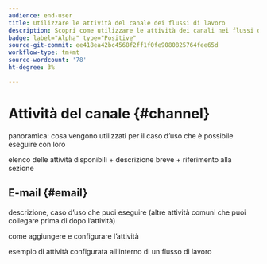 ```yaml
---
audience: end-user
title: Utilizzare le attività del canale dei flussi di lavoro
description: Scopri come utilizzare le attività dei canali nei flussi di lavoro web Adobe Campaign
badge: label="Alpha" type="Positive"
source-git-commit: ee418ea42bc4568f2ff1f0fe9080825764fee65d
workflow-type: tm+mt
source-wordcount: '78'
ht-degree: 3%

---
```


# Attività del canale {#channel}

panoramica: cosa vengono utilizzati per il caso d’uso che è possibile eseguire con loro

elenco delle attività disponibili + descrizione breve + riferimento alla sezione

## E-mail {#email}

descrizione, caso d’uso che puoi eseguire (altre attività comuni che puoi collegare prima di dopo l’attività)

come aggiungere e configurare l’attività

esempio di attività configurata all’interno di un flusso di lavoro
